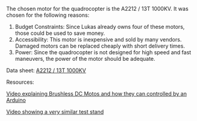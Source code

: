 The chosen motor for the quadrocopter is the A2212 / 13T 1000KV.
It was chosen for the following reasons:

 1. Budget Constraints: Since Lukas already owns four of these motors, those could be used to save money.
 2. Accessibility: This motor is inexpensive and sold by many vendors. Damaged motors can be replaced cheaply with short delivery times.
 3. Power: Since the quadrocopter is not designed for high speed and fast maneuvers, the power of the motor should be adequate.

Data sheet: [A2212 / 13T 1000KV](https://www.rhydolabz.com/documents/26/BLDC_A2212_13T.pdf)

Resources:
 
[Video explaining Brushless DC Motos and how they can controlled by an Arduino](https://www.youtube.com/watch?v=yiD5nCfmbV0)
 
[Video showing a _very_ similar test stand](https://youtu.be/3dArEoLOvzI?si=xQcGBLVD1deaIHbg)

